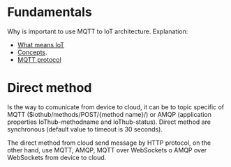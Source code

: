# Fundamentals
Why is important to use MQTT to IoT architecture. Explanation:
* [What means IoT](https://www.paessler.com/es/it-explained/iiot)
* [Concepts](https://www.hivemq.com/article/iot-event-driven-microservices-architecture-mqtt/).
* [MQTT protocol](https://www.paessler.com/es/it-explained/mqtt)



# Direct method
Is the way to comunicate from device to cloud, it can be to topic specific of MQTT ($iothub/methods/POST/{method name}/)
or AMQP (application properties IoThub-methodname and IoThub-status).
Direct method are synchronous (default value to timeout is 30 seconds).

The direct method from cloud send message by HTTP protocol, on the other hand, 
use MQTT, AMQP, MQTT over WebSockets o AMQP over WebSockets from device to cloud.



